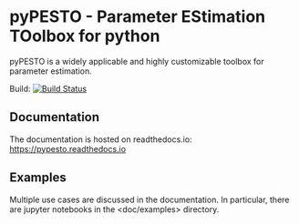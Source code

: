 # pyPESTO - Parameter EStimation TOolbox for python

pyPESTO is a widely applicable and highly customizable toolbox for parameter estimation.


Build: [![Build Status](https://travis-ci.com/ICB-DCM/pyPESTO.svg?branch=master)](https://travis-ci.org/ICB-DCM/pyPESTO)


## Documentation

The documentation is hosted on readthedocs.io:
<https://pypesto.readthedocs.io>


## Examples

Multiple use cases are discussed in the documentation. In particular, there are
jupyter notebooks in the <doc/examples> directory.

